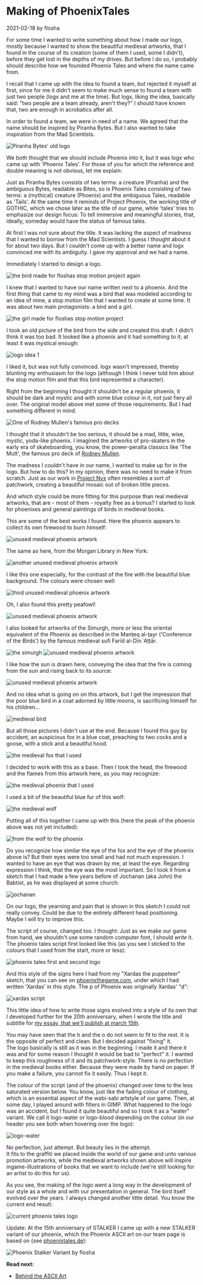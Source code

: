 # Making of PhoenixTales

2021-02-18 by flosha  

For some time I wanted to write something about how I made our logo, mostly because I wanted to show the beautiful medieval artworks, that I found in the course of its creation (some of them I used, some I didn't), before they get lost in the depths of my drives. But before I do so, I probably should describe how we founded Phoenix Tales and where the name came from.  

I recall that I came up with the idea to found a team, but rejected it myself at first, since for me it didn't seem to make much sense to found a team with just two people (logx and me at the time). But logx, liking the idea, basically said: "two people are a team already, aren't they?" I should have known that, two are enough in acrobatics after all.  

In order to found a team, we were in need of a name. We agreed that the name should be inspired by Piranha Bytes. But I also wanted to take inspiration from the Mad Scientists.  

<img class="inline left" src="logo/pb.jpg" alt="Piranha Bytes' old logo">

We both thought that we should include Phoenix into it, but it was logx who came up with 'Phoenix Tales'. For those of you for which the reference and double meaning is not obvious, let me explain:  

Just as Piranha Bytes consists of two terms: a creature (Piranha) and the ambiguous Bytes, readable as Bites, so is Phoenix Tales consisting of two terms: a (mythical) creature (Phoenix) and the ambiguous Tales, readable as 'Tails'. At the same time it reminds of Project Phoenix, the working title of GOTHIC, which we chose later as the title of our game, while 'tales' tries to emphasize our design focus: To tell immersive and meaningful stories, that, ideally, someday would have the status of famous tales.  

At first I was not sure about the title. It was lacking the aspect of madness that I wanted to borrow from the Mad Scientists. I guess I thought about it for about two days. But I couldn't come up with a better name and logx convinced me with its ambiguity. I gave my approval and we had a name.  

Immediately I started to design a logo.  

<img src="logo/thebird.png" alt="the bird made for floshas stop motion project again">

I knew that I wanted to have our name written next to a phoenix. And the first thing that came to my mind was a bird that was modeled according to an idea of mine, a stop motion film that I wanted to create at some time. It was about two main protagonists: a bird and a girl.  

<img src="logo/thegirl.png" alt="the girl made for floshas stop motion project"> 

I took an old picture of the bird from the side and created this draft. I didn't think it was too bad. It looked like a phoenix and it had something to it; at least it was mystical enough:  

<img src="logo/phoenixtales1.jpg" alt="logo idea 1">

I liked it, but was not fully convinced. logx wasn't impressed, thereby blunting my enthusiasm for the logo (although I think I never told him about the stop motion film and that this bird represented a character).  

Right from the beginning I thought it shouldn't be a regular phoenix, it should be dark and mystic and with some blue colour in it, not just fiery all over. The original model above met some of those requirements. But I had something different in mind.  

<img class="inline right" src="logo/themutt.png" alt="One of Rodney Mullen's famous pro decks">

I thought that it shouldn't be too serious, it should be a mad, little, wise, mystic, yoda-like phoenix. I imagined the artworks of pro-skaters in the early era of skateboarding, you know, the power-peralta classics like 'The Mutt', the famous pro deck of <a href="https://www.youtube.com/watch?v=NgJrSUqKUEE">Rodney Mullen</a>.  
  
The madness I couldn't have in our name, I wanted to make up for in the logo. But how to do this? In my opinion, there was no need to make it from scratch. Just as our work in <a href="https://phoenixthegame.com">Project Nyx</a> often resembles a sort of patchwork, creating a beautiful mosaic out of broken little pieces.  

And which style could be more fitting for this purpose than real medieval artworks, that are - most of them - royalty free as a bonus? I started to look for phoenixes and general paintings of birds in medieval books.  

This are some of the best works I found. Here the phoenix appears to collect its own firewood to burn himself:  

<img src="logo/unused/phoenix1.png" alt="unused medieval phoenix artwork">

The same as here, from the Morgan Library in New York:  

<img src="logo/unused/phoenix2.png" alt="another unused medieval phoenix artwork">

I like this one especially, for the contrast of the fire with the beautiful blue background. The colours were chosen well:  

<img src="logo/unused/phoenix3.png" alt="third unused medieval phoenix artwork">

Oh, I also found this pretty peafowl!  

<img src="logo/unused/peafowl.png" alt="unused medieval phoenix artwork">

<!---<p>Here the phoenix is presented as a sacrifice on an altar:</p>

<img src="logo/unused/phoenix6.png" alt="unused medieval phoenix artwork">-->

I also looked for artworks of the Simurgh, more or less the oriental equivalent of the Phoenix as described in the Manṭeq al-ṭayr ('Conference of the Birds') by the famous medieval sufi Farīd al-Dīn ʿAṭṭār.  

<img src="logo/simurgh.jpg" alt="the simurgh">
<img src="logo/unused/phoenix7.png" alt="unused medieval phoenix artwork">

I like how the sun is drawn here, conveying the idea that the fire is coming from the sun and rising back to its source:  

<img src="logo/unused/phoenix5.png" alt="unused medieval phoenix artwork">

And no idea what is going on on this artwork, but I get the impression that the poor blue bird in a coat adorned by little moons, is sacrificing himself for his children...  

<img src="logo/unused/phoenix4.png" alt="medieval bird">

But all those pictures I didn't use at the end. Because I found this guy by accident, an auspicious fox in a blue coat, preaching to two cocks and a goose, with a stick and a beautiful hood.  

<img src="logo/used/thefox.jpg" alt="the medieval fox that I used">

I decided to work with this as a base. Then I took the head, the firewood and the flames from this artwork here, as you may recognize:  

<img src="logo/used/phoenix-used.png" alt="the medieval phoenix that I used">

I used a bit of the beautiful blue fur of this wolf:  

<img src="logo/used/thewolf.png" alt="the medieval wolf">

Putting all of this together I came up with this (here the peak of the phoenix above was not yet included):  

<img src="logo/phoenixtales2.jpg" alt="from the wolf to the phoenix">

Do you recognize how similar the eye of the fox and the eye of the phoenix above is? But their eyes were too small and had not much expression. I wanted to have an eye that was drawn by me, at least the eye. Regarding expression I think, that the eye was the most important. So I took it from a sketch that I had made a few years before of Jochanan (aka John) the Babtist, as he was displayed at some church:  

<img src="logo/jochanan.png" alt="jochanan">

On our logo, the yearning and pain that is shown in this sketch I could not really convey. Could be due to the entirely different head positioning. Maybe I will try to improve this.  

The script of course, changed too. I thought: Just as we make our game from hand, we shouldn't use some random computer font, I should <em>write</em> it. The phoenix tales script first looked like this (as you see I sticked to the colours that I used from the start, more or less):  

<img src="logo/logo-1-2.jpg" alt="phoenix tales first and second logo">

And this style of the signs here I had from my "Xardas the puppeteer" sketch, that you can see on <a href="https://phoenixthegame.com">phoenixthegame.com</a>, under which I had written 'Xardas' in this style. The p of Phoenix was originally Xardas' "d":  

<img src="logo/xardas.jpg" alt="xardas script">

This little idea of how to write those signs evolved into a style of its own that I developed further for the 20th anniversary, when I wrote the title and subtitle for <a href="https://phoenixthegame.com/specials/20thAnniversaryEssay.html">my essay, that we'll publish at march 15th</a>.  

You may have seen that the h and the o do not seem to fit to the rest. It is the opposite of perfect and clean. But I decided against "fixing" it.  
The logo basically is still as it was in the beginning. I made it and there it was and for some reason I thought it would be bad to "perfect" it. I wanted to keep this roughness of it and its patchwork-style. There is no perfection in the medieval books either. Because they were made by hand on paper. If you make a failure, you cannot fix it easily. Thus I kept it.  

The colour of the script (and of the phoenix) changed over time to the less saturated version below. You know, just like the fading colour of clothing, which is an essential aspect of the wabi-sabi artstyle of our game. Then, at some day, I played around with filters in GIMP. What happened to the logo was an accident, but I found it quite beautiful and so I took it as a "water" variant. We call it logo-water or logo-blood depending on the colour (in our header you see both when hovering over the logo):  

<img src="logo/logo-2b-water.png" alt="logo-water">

No perfection, just attempt. But beauty lies in the attempt.  
It fits to the graffiti we placed inside the world of our game and unto various promotion artworks, while the medieval artworks shown above will inspire ingame-illustrations of books that we want to include (we're still looking for an artist to do this for us).  

As you see, the making of the logo went a long way in the development of our style as a whole and with our presentation in general. The bird itself evolved over the years. I always changed another little detail. You know the current end result:  

<img src="logo/phoenixtales3.png" alt="current phoenix tales logo">

Update: At the 15th anniversary of STALKER I came up with a new STALKER variant of our phoenix, which the Phoenix ASCII art on our team page is based on (see [phoenixtales.de](https://phoenixtales.de)):  

<img src="logo/phnx-stalker.png" alt="Phoenix Stalker Variant by flosha">

 
**Read next:**
* [Behind the ASCII Art](/Appendix/behind-the-scenes/behind-the-ascii)